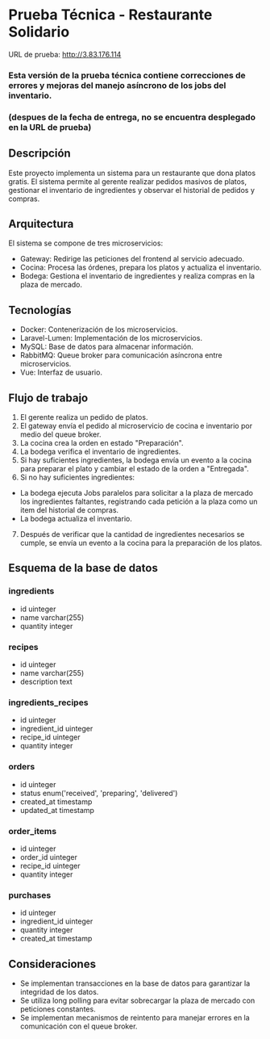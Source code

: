 # Prueba Técnica - Restaurante Solidario

URL de prueba: http://3.83.176.114

### Esta versión de la prueba técnica contiene correcciones de errores y mejoras del manejo asíncrono de los jobs del inventario. 
### (despues de la fecha de entrega, no se encuentra desplegado en la URL de prueba)

## Descripción

Este proyecto implementa un sistema para un restaurante que dona platos gratis. El sistema permite al gerente realizar pedidos masivos de platos, gestionar el inventario de ingredientes y observar el historial de pedidos y compras.

## Arquitectura

El sistema se compone de tres microservicios:

- Gateway: Redirige las peticiones del frontend al servicio adecuado.
- Cocina: Procesa las órdenes, prepara los platos y actualiza el inventario.
- Bodega: Gestiona el inventario de ingredientes y realiza compras en la plaza de mercado.

## Tecnologías

- Docker: Contenerización de los microservicios.
- Laravel-Lumen: Implementación de los microservicios.
- MySQL: Base de datos para almacenar información.
- RabbitMQ: Queue broker para comunicación asíncrona entre microservicios.
- Vue: Interfaz de usuario.

## Flujo de trabajo

1. El gerente realiza un pedido de platos.
2. El gateway envía el pedido al microservicio de cocina e inventario por medio del queue broker.
3. La cocina crea la orden en estado "Preparación".
4. La bodega verifica el inventario de ingredientes.
5. Si hay suficientes ingredientes, la bodega envía un evento a la cocina para preparar el plato y cambiar el estado de la orden a "Entregada".
6. Si no hay suficientes ingredientes:
  - La bodega ejecuta Jobs paralelos para solicitar a la plaza de mercado los ingredientes faltantes, registrando cada petición a la plaza como un item del historial de compras.
  - La bodega actualiza el inventario.
7. Después de verificar que la cantidad de ingredientes necesarios se cumple, se envía un evento a la cocina para la preparación de los platos.

## Esquema de la base de datos

### ingredients

- id uinteger
- name varchar(255)
- quantity integer

### recipes

- id uinteger
- name varchar(255)
- description text

### ingredients_recipes

- id uinteger
- ingredient_id uinteger
- recipe_id uinteger
- quantity integer

### orders

- id uinteger
- status enum('received', 'preparing', 'delivered')
- created_at timestamp
- updated_at timestamp

### order_items

- id uinteger
- order_id uinteger
- recipe_id uinteger
- quantity integer

### purchases

- id uinteger
- ingredient_id uinteger
- quantity integer
- created_at timestamp

## Consideraciones

- Se implementan transacciones en la base de datos para garantizar la integridad de los datos.
- Se utiliza long polling para evitar sobrecargar la plaza de mercado con peticiones constantes.
- Se implementan mecanismos de reintento para manejar errores en la comunicación con el queue broker.
